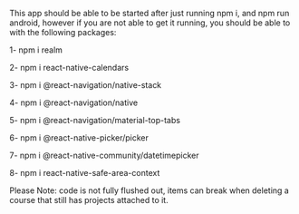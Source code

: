 This app should be able to be started after just running npm i, and npm run android, however if you are not able to get it running, you should be able to with the following packages:

1- npm i realm

2- npm i react-native-calendars

3- npm i @react-navigation/native-stack

4- npm i @react-navigation/native

5- npm i @react-navigation/material-top-tabs

6- npm i @react-native-picker/picker

7- npm i @react-native-community/datetimepicker

8- npm i react-native-safe-area-context


Please Note: code is not fully flushed out, items can break when deleting a course that still has projects attached to it.
